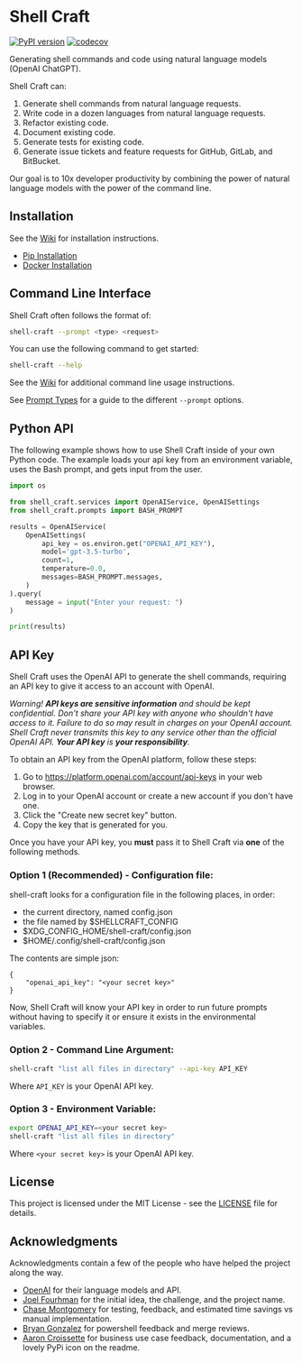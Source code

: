 # Shell Craft

[![PyPI version](https://img.shields.io/pypi/v/openai-shell-craft?color=green&label=PyPI)](https://pypi.org/project/openai-shell-craft/) [![codecov](https://codecov.io/gh/JohnnyIrvin/shell-craft/branch/trunk/graph/badge.svg?token=MKYZOJR8SQ)](https://codecov.io/gh/JohnnyIrvin/shell-craft)

Generating shell commands and code using natural language models (OpenAI ChatGPT). 

Shell Craft can:

1. Generate shell commands from natural language requests.
2. Write code in a dozen languages from natural language requests.
3. Refactor existing code.
4. Document existing code.
5. Generate tests for existing code.
6. Generate issue tickets and feature requests for GitHub, GitLab, and BitBucket.

Our goal is to 10x developer productivity by combining the power of natural language models with the power of the command line.

## Installation

See the [Wiki](https://github.com/JohnnyIrvin/shell-craft/wiki) for installation instructions.

* [Pip Installation](https://github.com/JohnnyIrvin/shell-craft/wiki/Install-via-Pip)
* [Docker Installation](https://github.com/JohnnyIrvin/shell-craft/wiki/Install-via-Docker)

## Command Line Interface

Shell Craft often follows the format of:

```bash
shell-craft --prompt <type> <request>
```

You can use the following command to get started:

```bash
shell-craft --help
```

See the [Wiki](https://github.com/JohnnyIrvin/shell-craft/wiki) for additional command line usage instructions.

See [Prompt Types](https://github.com/JohnnyIrvin/shell-craft/wiki/Different-Prompt-Options) for a guide to the different `--prompt` options.

## Python API

The following example shows how to use Shell Craft inside of your own Python code. The example loads your api key from an environment variable, uses the Bash prompt, and gets input from the user.

```python
import os

from shell_craft.services import OpenAIService, OpenAISettings
from shell_craft.prompts import BASH_PROMPT

results = OpenAIService(
    OpenAISettings(
        api_key = os.environ.get("OPENAI_API_KEY"),
        model='gpt-3.5-turbo',
        count=1,
        temperature=0.0,
        messages=BASH_PROMPT.messages,
    )
).query(
    message = input("Enter your request: ")
)

print(results)
```

## API Key

Shell Craft uses the OpenAI API to generate the shell commands, requiring an API key to give it access to an account with OpenAI.

_Warning! **API keys are sensitive information** and should be kept confidential. Don't share your API key with anyone who shouldn't have access to it. Failure to do so may result in charges on your OpenAI account. Shell Craft never transmits this key to any service other than the official OpenAI API. **Your API key** is **your responsibility**._

To obtain an API key from the OpenAI platform, follow these steps:

1. Go to https://platform.openai.com/account/api-keys in your web browser.
2. Log in to your OpenAI account or create a new account if you don't have one.
3. Click the "Create new secret key" button.
4. Copy the key that is generated for you.

Once you have your API key, you **must** pass it to Shell Craft via **one** of the following methods.

### Option 1 (Recommended) - Configuration file:

shell-craft looks for a configuration file in the following places, in order:
  - the current directory, named config.json
  - the file named by $SHELLCRAFT_CONFIG
  - $XDG_CONFIG_HOME/shell-craft/config.json
  - $HOME/.config/shell-craft/config.json

The contents are simple json:
```
{
    "openai_api_key": "<your secret key>"
}
```

Now, Shell Craft will know your API key in order to run future prompts without having to specify it or ensure it exists in the environmental variables.

### Option 2 - Command Line Argument:

```bash
shell-craft "list all files in directory" --api-key API_KEY
```

Where `API_KEY` is your OpenAI API key.

### Option 3 - Environment Variable:

```bash
export OPENAI_API_KEY=<your secret key>
shell-craft "list all files in directory"
```

Where `<your secret key>` is your OpenAI API key.

## License

This project is licensed under the MIT License - see the [LICENSE](LICENSE) file for details.

## Acknowledgments

Acknowledgments contain a few of the people who have helped the project along the way.

* [OpenAI](https://openai.com/) for their language models and API.
* [Joel Fourhman](https://github.com/joelfourhman) for the initial idea, the challenge, and the project name.
* [Chase Montgomery](https://github.com/BLuFeNiX) for testing, feedback, and estimated time savings vs manual implementation.
* [Bryan Gonzalez](https://www.linkedin.com/in/bryan-gonzalez-2b86ba67/) for powershell feedback and merge reviews.
* [Aaron Croissette](https://www.linkedin.com/in/acrois/) for business use case feedback, documentation, and a lovely PyPi icon on the readme.
